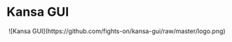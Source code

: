 # Kansa GUI

<center>
  ![Kansa GUI](https://github.com/fights-on/kansa-gui/raw/master/logo.png)
</center>

